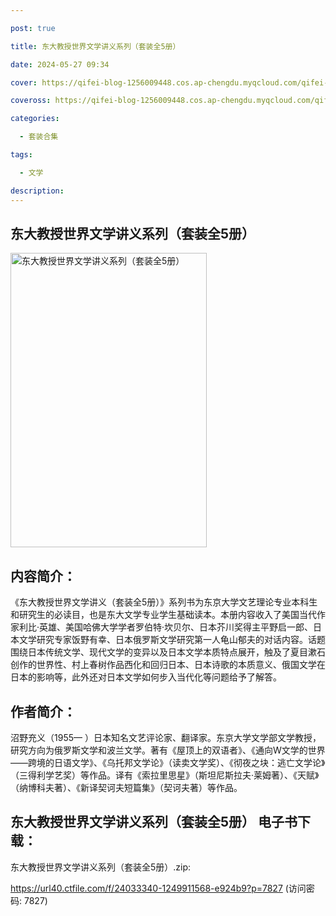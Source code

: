 ```yaml
---

post: true

title: 东大教授世界文学讲义系列（套装全5册）

date: 2024-05-27 09:34

cover: https://qifei-blog-1256009448.cos.ap-chengdu.myqcloud.com/qifei-blog/663742df0ea9cb1403c09fb1.jpg

coveross: https://qifei-blog-1256009448.cos.ap-chengdu.myqcloud.com/qifei-blog/663742df0ea9cb1403c09fb1.jpg

categories:

  - 套装合集

tags:

  - 文学

description:
---
```


## 东大教授世界文学讲义系列（套装全5册）
<img alt="东大教授世界文学讲义系列（套装全5册） " class="aligncenter loading" data-was-processed="true" decoding="async" fetchpriority="high" height="471" src="https://qifei-blog-1256009448.cos.ap-chengdu.myqcloud.com/qifei-blog/663742df0ea9cb1403c09fb1.jpg " style="cursor: zoom-in;" width="314"/>

## 内容简介：

《东大教授世界文学讲义（套装全5册）》系列书为东京大学文艺理论专业本科生和研究生的必读目，也是东大文学专业学生基础读本。本册内容收入了美国当代作家利比·英雄、美国哈佛大学学者罗伯特·坎贝尔、日本芥川奖得主平野启一郎、日本文学研究专家饭野有幸、日本俄罗斯文学研究第一人龟山郁夫的对话内容。话题围绕日本传统文学、现代文学的变异以及日本文学本质特点展开，触及了夏目漱石创作的世界性、村上春树作品西化和回归日本、日本诗歌的本质意义、俄国文学在日本的影响等，此外还对日本文学如何步入当代化等问题给予了解答。

## 作者简介：

沼野充义（1955— ）日本知名文艺评论家、翻译家。东京大学文学部文学教授，研究方向为俄罗斯文学和波兰文学。著有《屋顶上的双语者》、《通向W文学的世界——跨境的日语文学》、《乌托邦文学论》（读卖文学奖）、《彻夜之块：逃亡文学论》（三得利学艺奖）等作品。译有《索拉里思星》（斯坦尼斯拉夫·莱姆著）、《天赋》（纳博科夫著）、《新译契诃夫短篇集》（契诃夫著）等作品。

## 东大教授世界文学讲义系列（套装全5册） 电子书下载：
东大教授世界文学讲义系列（套装全5册）.zip: 

https://url40.ctfile.com/f/24033340-1249911568-e924b9?p=7827 (访问密码: 7827)
